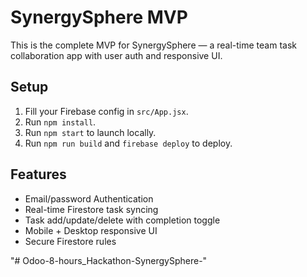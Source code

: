# SynergySphere MVP

This is the complete MVP for SynergySphere — a real-time team task collaboration app with user auth and responsive UI.

## Setup

1. Fill your Firebase config in `src/App.jsx`.
2. Run `npm install`.
3. Run `npm start` to launch locally.
4. Run `npm run build` and `firebase deploy` to deploy.

## Features

- Email/password Authentication
- Real-time Firestore task syncing
- Task add/update/delete with completion toggle
- Mobile + Desktop responsive UI
- Secure Firestore rules

"# Odoo-8-hours_Hackathon-SynergySphere-" 
